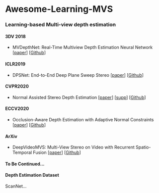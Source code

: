 # Awesome-Learning-MVS

### Learning-based Multi-view depth estimation

#### 3DV 2018
+ MVDepthNet: Real-Time Multiview Depth Estimation Neural Network [[paper](https://ieeexplore.ieee.org/document/8490975)] [[Github](https://github.com/HKUST-Aerial-Robotics/MVDepthNet)]

#### ICLR2019

+ DPSNet: End-to-End Deep Plane Sweep Stereo [[paper](https://openreview.net/pdf?id=ryeYHi0ctQ)] [[Github](https://github.com/sunghoonim/DPSNet)]

#### CVPR2020

+ Normal Assisted Stereo Depth Estimation [[paper](https://openaccess.thecvf.com/content_CVPR_2020/papers/Kusupati_Normal_Assisted_Stereo_Depth_Estimation_CVPR_2020_paper.pdf)] [[supp](https://openaccess.thecvf.com/content_CVPR_2020/supplemental/Kusupati_Normal_Assisted_Stereo_CVPR_2020_supplemental.pdf)] [[Github](https://github.com/udaykusupati/Normal-Assisted-Stereo)]

#### ECCV2020

+ Occlusion-Aware Depth Estimation with Adaptive Normal Constraints [[paper](https://www.ecva.net/papers/eccv_2020/papers_ECCV/papers/123540613.pdf)] [[Github](https://github.com/xxlong0/CNMNet)]


#### ArXiv
+ DeepVideoMVS: Multi-View Stereo on Video with Recurrent Spatio-Temporal Fusion [[paper](https://arxiv.org/abs/2012.02177)] [[Github](https://github.com/ardaduz/deep-video-mvs)]

#### To Be Continued...



#### Depth Estimation Dataset

ScanNet...





<!--  

[Strecha] [Fountain] 

#### ICCV2019

+ Point-Based Multi-View Stereo Network  
+ P-MVSNet: Learning Patch-wise Matching Confidence Aggregation for Multi-view Stereo [[paper](https://openaccess.thecvf.com/content_ICCV_2019/papers/Luo_P-MVSNet_Learning_Patch-Wise_Matching_Confidence_Aggregation_for_Multi-View_Stereo_ICCV_2019_paper.pdf)]
+ MVSCRF: Learning Multi-view Stereo with Conditional Random Fields [[paper](https://openaccess.thecvf.com/content_ICCV_2019/papers/Xue_MVSCRF_Learning_Multi-View_Stereo_With_Conditional_Random_Fields_ICCV_2019_paper.pdf)]

#### AAAI2020

+ Learning Inverse Depth Regression for Multi-View Stereo with Correlation Cost Volume [[paper](https://arxiv.org/pdf/1912.11746.pdf)] [[Github](https://github.com/GhiXu/CIDER)]

#### CVPR2020

+ Cascade Cost Volume for High-Resolutoin Multi-View Stereo and Stereo Matching [[paper](https://openaccess.thecvf.com/content_CVPR_2020/papers/Gu_Cascade_Cost_Volume_for_High-Resolution_Multi-View_Stereo_and_Stereo_Matching_CVPR_2020_paper.pdf)] [[Github](https://github.com/alibaba/cascade-stereo)]
+ Deep Stereo using Adaptive Thin Volume Representation with Uncertainty Awareness [[paper](https://openaccess.thecvf.com/content_CVPR_2020/papers/Cheng_Deep_Stereo_Using_Adaptive_Thin_Volume_Representation_With_Uncertainty_Awareness_CVPR_2020_paper.pdf)] [[supp](https://openaccess.thecvf.com/content_CVPR_2020/supplemental/Cheng_Deep_Stereo_Using_CVPR_2020_supplemental.pdf)] [[Github](https://github.com/touristCheng/UCSNet)]

+ Cost Volume Pyramid Based Depth Inference for Multi-View Stereo [[paper](https://openaccess.thecvf.com/content_CVPR_2020/papers/Yang_Cost_Volume_Pyramid_Based_Depth_Inference_for_Multi-View_Stereo_CVPR_2020_paper.pdf)] [[supp](https://openaccess.thecvf.com/content_CVPR_2020/supplemental/Yang_Cost_Volume_Pyramid_CVPR_2020_supplemental.pdf)] [[Github](https://github.com/JiayuYANG/CVP-MVSNet)]

+ Fast-MVSNet: Sparse-to-Dense Multi-View Stereo with Learned Propagation and Gauss-Newton Refinement [[paper](https://openaccess.thecvf.com/content_CVPR_2020/papers/Yu_Fast-MVSNet_Sparse-to-Dense_Multi-View_Stereo_With_Learned_Propagation_and_Gauss-Newton_Refinement_CVPR_2020_paper.pdf)] [[supp](https://openaccess.thecvf.com/content_CVPR_2020/supplemental/Yu_Fast-MVSNet_Sparse-to-Dense_Multi-View_CVPR_2020_supplemental.pdf)] [[Github](https://github.com/svip-lab/FastMVSNet)]

+ Attention-Aware Multi-View Stereo [[paper](https://openaccess.thecvf.com/content_CVPR_2020/papers/Luo_Attention-Aware_Multi-View_Stereo_CVPR_2020_paper.pdf)]

#### ECCV2020

+ Pyramid Multi-view Stereo Net with Self-adaptive View aggregation [[paper](https://www.ecva.net/papers/eccv_2020/papers_ECCV/papers/123540732.pdf)] [[Github](https://github.com/yhw-yhw/PVAMVSNet)]
+ Dense Hybird Recurrent Multi-view Stereo Net with Dynamic Consistency Checking [[paper](https://deepai.org/publication/dense-hybrid-recurrent-multi-view-stereo-net-with-dynamic-consistency-checking)] [[Github](https://github.com/yhw-yhw/D2HC-RMVSNet)]



#### BMVC2020

+ Visibility-aware Multi-view Stereo Network [[paper](https://arxiv.org/abs/2008.07928)] [[Github](https://github.com/jzhangbs/Vis-MVSNet)]

#### ArXiv
+ PVSNet: Pixelwise Visibility-Aware Multi-View Stereo Network [[paper](https://arxiv.org/abs/2007.07714)]
+ PatchmatchNet: Learned Multi-View Patchmatch Stereo [[paper](https://arxiv.org/pdf/2012.01411.pdf)] [[Github](https://github.com/FangjinhuaWang/PatchmatchNet)]

#### Survey Paper
+ A Survey on Deep Learning Techniques for Stereo-based Depth Estimation [[paper](https://arxiv.org/abs/2006.02535)]

#### To Be Continued...



### Multi-view Stereo Benchmark


+ **Middlebury** [CVPR06']
  + A Comparison and Evaluation of Multi-View Stereo Reconstruction Algorithms [[paper](https://vision.middlebury.edu/mview/seitz_mview_cvpr06.pdf)] [[website](https://vision.middlebury.edu/mview/)]

+ **EPFL** [CVPR08']
  + On Benchmarking Camera Calibration and Multi-View Stereo for High Resolution Imagery [[paper](https://infoscience.epfl.ch/record/126393)]

+ **DTU** [CVPR2014, IJCV2016]
  + Large-scale data for multiple-view stereopsis [[paper](https://github.com/Todd-Qi/Awesome-Learning-MVS/blob/main/datasets/DTU_Large_scale_data_for_multiple_view_stereopsis.pdf)] [[website](http://roboimagedata.compute.dtu.dk/?page_id=36)] [[Eval code](https://github.com/Todd-Qi/MVSNet-PyTorch/tree/master/evaluations/dtu)] [[video](https://www.bilibili.com/video/BV1k5411G7NA/)]

+ **Tanks and Temples** [ACM ToG2017]
  + Tanks and Temples: Benchmarking Large-Scale Scene Reconstruction  [[paper](https://docs.google.com/uc?export=download&id=0B-ePgl6HF260bGJkdFBCemRLZGM)] [[supp](https://docs.google.com/uc?export=download&id=0B-ePgl6HF260MGhQX0dCcmdHbFk)] [[website](https://www.tanksandtemples.org/)] [[Github](https://github.com/intel-isl/TanksAndTemples)]

+ **ETH3D** [CVPR2017]
  + A Multi-View Stereo Benchmark with High-Resolution Images and Multi-Camera Videos [[paper](https://www.eth3d.net/data/schoeps2017cvpr.pdf)] [[supp](https://www.eth3d.net/data/schoeps2017cvpr-supp.pdf)] [[website](https://www.eth3d.net/)] [[Github](https://github.com/ETH3D)]

+ **BlendedMVS** [CVPR2020]
  + BlendedMVS: A Large-Scale Dataset for Generalized Multi-View Stereo Network [[paper](https://openaccess.thecvf.com/content_CVPR_2020/papers/Yao_BlendedMVS_A_Large-Scale_Dataset_for_Generalized_Multi-View_Stereo_Networks_CVPR_2020_paper.pdf)] [[supp](https://openaccess.thecvf.com/content_CVPR_2020/supplemental/Yao_BlendedMVS_A_Large-Scale_CVPR_2020_supplemental.pdf)] [[Github](https://github.com/YoYo000/BlendedMVS)] [[visual](https://github.com/kwea123/BlendedMVS_scenes)]

-->
